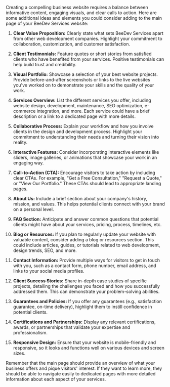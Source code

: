 Creating a compelling business website requires a balance between informative content, engaging visuals, and clear calls to action. Here are some additional ideas and elements you could consider adding to the main page of your BeeDev Services website:

1. **Clear Value Proposition:** Clearly state what sets BeeDev Services apart from other web development companies. Highlight your commitment to collaboration, customization, and customer satisfaction.

2. **Client Testimonials:** Feature quotes or short stories from satisfied clients who have benefited from your services. Positive testimonials can help build trust and credibility.

3. **Visual Portfolio:** Showcase a selection of your best website projects. Provide before-and-after screenshots or links to the live websites you've worked on to demonstrate your skills and the quality of your work.

4. **Services Overview:** List the different services you offer, including website design, development, maintenance, SEO optimization, e-commerce integration, and more. Each service could have a brief description or a link to a dedicated page with more details.

5. **Collaborative Process:** Explain your workflow and how you involve clients in the design and development process. Highlight your commitment to understanding their needs and turning their vision into reality.

6. **Interactive Features:** Consider incorporating interactive elements like sliders, image galleries, or animations that showcase your work in an engaging way.

7. **Call-to-Action (CTA):** Encourage visitors to take action by including clear CTAs. For example, "Get a Free Consultation," "Request a Quote," or "View Our Portfolio." These CTAs should lead to appropriate landing pages.

8. **About Us:** Include a brief section about your company's history, mission, and values. This helps potential clients connect with your brand on a personal level.

9. **FAQ Section:** Anticipate and answer common questions that potential clients might have about your services, pricing, process, timelines, etc.

10. **Blog or Resources:** If you plan to regularly update your website with valuable content, consider adding a blog or resources section. This could include articles, guides, or tutorials related to web development, design trends, SEO, and more.

11. **Contact Information:** Provide multiple ways for visitors to get in touch with you, such as a contact form, phone number, email address, and links to your social media profiles.

12. **Client Success Stories:** Share in-depth case studies of specific projects, detailing the challenges you faced and how you successfully addressed them. This can demonstrate your problem-solving abilities.

13. **Guarantees and Policies:** If you offer any guarantees (e.g., satisfaction guarantee, on-time delivery), highlight them to instill confidence in potential clients.

14. **Certifications and Partnerships:** Display any relevant certifications, awards, or partnerships that validate your expertise and professionalism.

15. **Responsive Design:** Ensure that your website is mobile-friendly and responsive, so it looks and functions well on various devices and screen sizes.

Remember that the main page should provide an overview of what your business offers and pique visitors' interest. If they want to learn more, they should be able to navigate easily to dedicated pages with more detailed information about each aspect of your services.